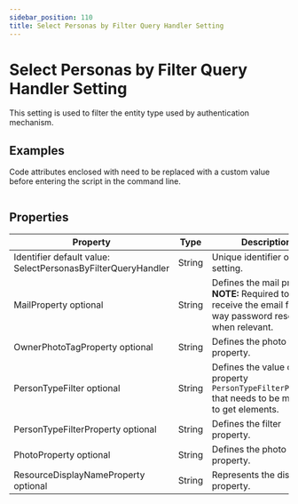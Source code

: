 ```yaml
---
sidebar_position: 110
title: Select Personas by Filter Query Handler Setting
---
```


# Select Personas by Filter Query Handler Setting

This setting is used to filter the entity type used by authentication mechanism.

## Examples

Code attributes enclosed with  need to be replaced with a custom value before entering the script in the command line.

```

```
## Properties

| Property | Type | Description |
| --- | --- | --- |
| Identifier default value: SelectPersonasByFilterQueryHandler | String | Unique identifier of the setting. |
| MailProperty optional | String | Defines the mail property.  **NOTE:** Required to receive the email for two-way password reset, when relevant. |
| OwnerPhotoTagProperty optional | String | Defines the photo tag property. |
| PersonTypeFilter optional | String | Defines the value of the property `PersonTypeFilterProperty` that needs to be matched to get elements. |
| PersonTypeFilterProperty optional | String | Defines the filter property. |
| PhotoProperty optional | String | Defines the photo property. |
| ResourceDisplayNameProperty optional | String | Represents the display property. |